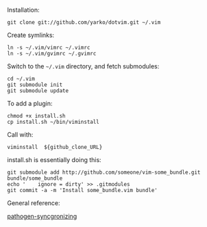 Installation:

    git clone git://github.com/yarko/dotvim.git ~/.vim

Create symlinks:

    ln -s ~/.vim/vimrc ~/.vimrc
    ln -s ~/.vim/gvimrc ~/.gvimrc

Switch to the `~/.vim` directory, and fetch submodules:

    cd ~/.vim
    git submodule init
    git submodule update

To add a plugin:

    chmod +x install.sh
    cp install.sh ~/bin/viminstall

Call with:

    viminstall  ${github_clone_URL}

install.sh is essentially doing this:

    git submodule add http://github.com/someone/vim-some_bundle.git bundle/some_bundle
    echo '    ignore = dirty' >> .gitmodules
    git commit -a -m 'Install some_bundle.vim bundle'

General reference:

   [pathogen-syncgronizing](http://vimcasts.org/episodes/synchronizing-plugins-with-git-submodules-and-pathogen/)
